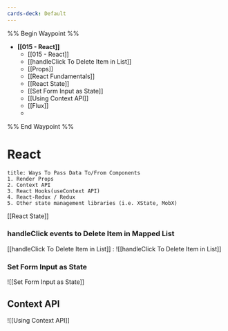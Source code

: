 ```yaml
---
cards-deck: Default
---
```


%% Begin Waypoint %%
- **[[015 - React]]**
	- [[015 - React]]
	- [[handleClick To Delete Item in List]]
	- [[Props]]
	- [[React Fundamentals]]
	- [[React State]]
	- [[Set Form Input as State]]
	- [[Using Context API]]
	- [[Flux]]
	- 

%% End Waypoint %%



# React



```ad-summary
title: Ways To Pass Data To/From Components
1. Render Props
2. Context API
3. React Hooks(useContext API)
4. React-Redux / Redux
5. Other state management libraries (i.e. XState, MobX)
```




[[React State]]

### handleClick events to Delete Item in Mapped List

[[handleClick To Delete Item in List]]  :
![[handleClick To Delete Item in List]]



### Set Form Input as State
![[Set Form Input as State]]

## Context API
![[Using Context API]]
